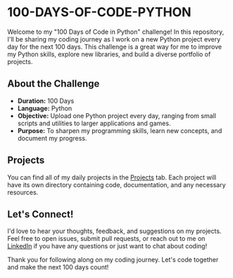# 100-DAYS-OF-CODE-PYTHON
Welcome to my "100 Days of Code in Python" challenge! In this repository, I'll be sharing my coding journey as I work on a new Python project every day for the next 100 days. This challenge is a great way for me to improve my Python skills, explore new libraries, and build a diverse portfolio of projects.

## About the Challenge
- **Duration:** 100 Days
- **Language:** Python
- **Objective:** Upload one Python project every day, ranging from small scripts and utilities to larger applications and 
                 games.
- **Purpose:** To sharpen my programming skills, learn new concepts, and document my progress.

## Projects
You can find all of my daily projects in the [Projects](https://github.com/whoisvedant/100-DAYS-OF-CODE-PYTHON) tab. Each project will have its own directory containing code, documentation, and any necessary resources.

## Let's Connect!
I'd love to hear your thoughts, feedback, and suggestions on my projects. Feel free to open issues, submit pull requests, or reach out to me on [LinkedIn](www.linkedin.com/in/vedant-jadhav-1928fj) if you have any questions or just want to chat about coding!

Thank you for following along on my coding journey. Let's code together and make the next 100 days count!
